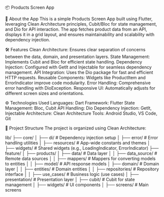 📦 Products Screen App

🚀 About the App
This is a simple Products Screen App built using Flutter, leveraging Clean Architecture principles, Cubit/Bloc for state management, and Dio for API interaction. The app fetches product data from an API, displays it in a grid layout, and ensures maintainability and scalability with dependency injection.

🛠️ Features
Clean Architecture: Ensures clear separation of concerns between the data, domain, and presentation layers.
State Management: Implements Cubit and Bloc for efficient state handling.
Dependency Injection: Configured with GetIt and Injectable for seamless dependency management.
API Integration: Uses the Dio package for fast and efficient HTTP requests.
Reusable Components: Widgets like ProductItem and ErrorIndicator improve code modularity.
Error Handling: Comprehensive error handling with DioException.
Responsive UI: Automatically adjusts for different screen sizes and orientations.

⚙️ Technologies Used
Languages: Dart
Framework: Flutter
State Management: Bloc, Cubit
API Handling: Dio
Dependency Injection: GetIt, Injectable
Architecture: Clean Architecture
Tools: Android Studio, VS Code, Git


📂 Project Structure
The project is organized using Clean Architecture:

lib/
├── core/
│   ├── di/                      # Dependency injection setup
│   ├── error/                   # Error handling utilities
│   ├── resources/               # App-wide constants and themes
│   ├── widgets/                 # Shared widgets (e.g., LoadingIndicator, ErrorIndicator)
├── feature/
│   ├── products/
│       ├── data/                # Data layer
│       │   ├── data_source/     # Remote data sources
│       │   ├── mappers/         # Mappers for converting models to entities
│       │   ├── model/           # API response models
│       ├── domain/              # Domain layer
│       │   ├── entities/        # Domain entities
│       │   ├── repositories/    # Repository interface
│       │   ├── use_cases/       # Business logic (use cases)
│       ├── presentation/        # Presentation layer
│           ├── cubit/           # Cubit for state management
│           ├── widgets/         # UI components
│           ├── screens/         # Main screens